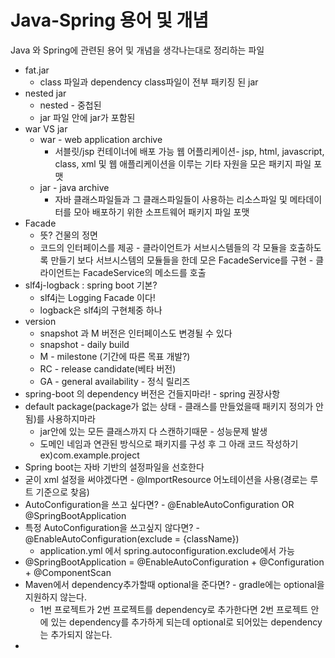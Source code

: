 # Java-Spring 용어 및 개념

Java 와 Spring에 관련된 용어 및 개념을 생각나는대로 정리하는 파일



- fat.jar
  - class 파일과 dependency class파일이 전부 패키징 된 jar
- nested jar
  - nested - 중첩된
  - jar 파일 안에 jar가 포함된
- war VS jar
  - war - web application archive
    - 서블릿/jsp 컨테이너에 배포 가능 웹 어플리케이션- jsp, html, javascript, class, xml 및 웹 애플리케이션을 이루는 기타 자원을 모은 패키지 파일 포맷
  - jar - java archive
    - 자바 클래스파일들과 그 클래스파일들이 사용하는 리소스파일 및 메타데이터를 모아 배포하기 위한 소프트웨어 패키지 파일 포맷
- Facade
  - 뜻? 건물의 정면
  - 코드의 인터페이스를 제공 - 클라이언트가 서브시스템들의 각 모듈을 호출하도록 만들기 보다 서브시스템의 모듈들을 한데 모은 FacadeService를 구현 - 클라이언트는 FacadeService의 메소드를 호출
- slf4j-logback : spring boot 기본?
  - slf4j는 Logging Facade 이다!
  - logback은 slf4j의 구현체중 하나
- version
  - snapshot 과 M 버전은 인터페이스도 변경될 수 있다
  - snapshot - daily build
  - M - milestone (기간에 따른 목표 개발?)
  - RC - release candidate(베타 버전)
  - GA - general availability - 정식 릴리즈
- spring-boot 의 dependency 버전은 건들지마라! - spring 권장사항
- default package(package가 없는 상태 - 클래스를 만들었을때 패키지 정의가 안됨)를 사용하지마라
  - jar안에 있는 모든 클래스까지 다 스캔하기때문 - 성능문제 발생
  - 도메인 네임과 연관된 방식으로 패키지를 구성 후 그 아래 코드 작성하기 ex)com.example.project
- Spring boot는 자바 기반의 설정파일을 선호한다
- 굳이 xml 설정을 써야겠다면 - @ImportResource 어노테이션을 사용(경로는 루트 기준으로 찾음)
- AutoConfiguration을 쓰고 싶다면? - @EnableAutoConfiguration OR @SpringBootApplication
- 특정 AutoConfiguration을 쓰고싶지 않다면? - @EnableAutoConfiguration(exclude = {className})
  - application.yml 에서 spring.autoconfiguration.exclude에서 가능
- @SpringBootApplication = @EnableAutoConfiguration + @Configuration + @ComponentScan
- Maven에서 dependency추가할때 optional을 준다면? - gradle에는 optional을 지원하지 않는다.
  - 1번 프로젝트가 2번 프로젝트를 dependency로 추가한다면 2번 프로젝트 안에 있는 dependency를 추가하게 되는데 optional로 되어있는 dependency는 추가되지 않는다.
- 